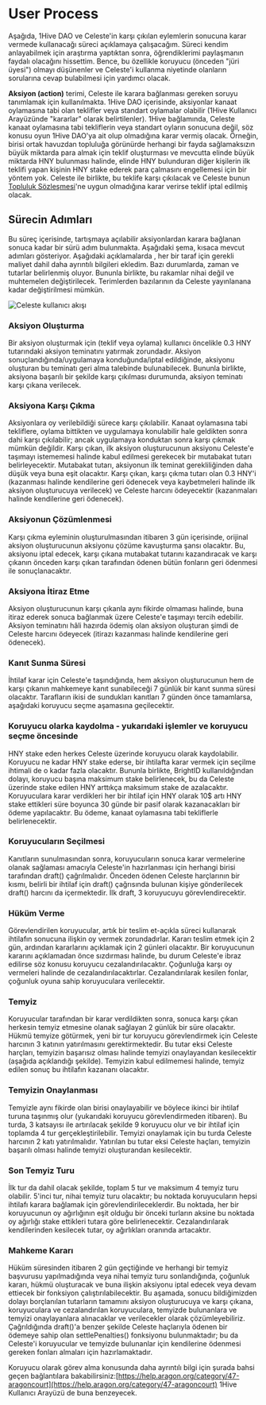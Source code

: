 # User Process

Aşağıda, 1Hive DAO ve Celeste'in karşı çıkılan eylemlerin sonucuna karar vermede kullanacağı süreci açıklamaya çalışacağım. Süreci kendim anlayabilmek için araştırma yaptıktan sonra, öğrendiklerimi paylaşmanın faydalı olacağını hissettim. Bence, bu özellikle koruyucu \(önceden "jüri üyesi"\) olmayı düşünenler ve Celeste'i kullanma niyetinde olanların sorularına cevap bulabilmesi için yardımcı olacak.

**Aksiyon \(action\)** terimi, Celeste ile karara bağlanması gereken soruyu tanımlamak için kullanılmakta. 1Hive DAO içerisinde, aksiyonlar kanaat oylamasına tabi olan teklifler veya standart oylamalar olabilir \(1Hive Kullanıcı Arayüzünde "kararlar" olarak belirtilenler\). 1Hive bağlamında, Celeste kanaat oylamasına tabi tekliflerin veya standart oyların sonucuna değil, söz konusu oyun 1Hive DAO'ya ait olup olmadığına karar vermiş olacak. Örneğin, birisi ortak havuzdan topluluğa görünürde herhangi bir fayda sağlamaksızın büyük miktarda para almak için teklif oluşturması ve mevcutta elinde büyük miktarda HNY bulunması halinde, elinde HNY bulunduran diğer kişilerin ilk teklifi yapan kişinin HNY stake ederek para çalmasını engellemesi için bir yöntem yok. Celeste ile birlikte, bu teklife karşı çıkılacak ve Celeste bunun [Topluluk Sözleşmesi](../../community-covenant.md)'ne uygun olmadığına karar verirse teklif iptal edilmiş olacak.

## Sürecin Adımları

Bu süreç içerisinde, tartışmaya açılabilir aksiyonlardan karara bağlanan sonuca kadar bir sürü adım bulunmakta. Aşağıdaki şema, kısaca mevcut adımları gösteriyor. Aşağıdaki açıklamalarda , her bir taraf için gerekli maliyet dahil daha ayrıntılı bilgileri ekledim. Bazı durumlarda, zaman ve tutarlar belirlenmiş oluyor. Bununla birlikte, bu rakamlar nihai değil ve muhtemelen değiştirilecek. Terimlerden bazılarının da Celeste yayınlanana kadar değiştirilmesi mümkün.

![Celeste kullan&#x131;c&#x131; ak&#x131;&#x15F;&#x131;](https://forum.1hive.org/uploads/default/optimized/1X/f5ac9f29b90317689b95d93e6a4242e046852468_2_207x500.png)

### Aksiyon Oluşturma

Bir aksiyon oluşturmak için \(teklif veya oylama\) kullanıcı öncelikle 0.3 HNY tutarındaki aksiyon teminatını yatırmak zorundadır. Aksiyon sonuçlandığında/uygulamaya konduğunda/iptal edildiğinde, aksiyonu oluşturan bu teminatı geri alma talebinde bulunabilecek. Bununla birlikte, aksiyona başarılı bir şekilde karşı çıkılması durumunda, aksiyon teminatı karşı çıkana verilecek.

### Aksiyona Karşı Çıkma

Aksiyonlara oy verilebildiği sürece karşı çıkılabilir. Kanaat oylamasına tabi tekliflere, oylama bittikten ve uygulamaya konulabilir hale geldikten sonra dahi karşı çıkılabilir; ancak uygulamaya konduktan sonra karşı çıkmak mümkün değildir. Karşı çıkan, ilk aksiyon oluşturucunun aksiyonu Celeste'e taşımayı istememesi halinde kabul edilmesi gerekecek bir mutabakat tutarı belirleyecektir. Mutabakat tutarı, aksiyonun ilk teminat gerekliliğinden daha düşük veya buna eşit olacaktır. Karşı çıkan, karşı çıkma tutarı olan 0.3 HNY'i \(kazanması halinde kendilerine geri ödenecek veya kaybetmeleri halinde ilk aksiyon oluşturucuya verilecek\) ve Celeste harcını ödeyecektir \(kazanmaları halinde kendilerine geri ödenecek\).

### Aksiyonun Çözümlenmesi

Karşı çıkma eyleminin oluşturulmasından itibaren 3 gün içerisinde, orijinal aksiyon oluşturucunun aksiyonu çözüme kavuşturma şansı olacaktır. Bu, aksiyonu iptal edecek, karşı çıkana mutabakat tutarını kazandıracak ve karşı çıkanın önceden karşı çıkan tarafından ödenen bütün fonların geri ödenmesi ile sonuçlanacaktır.

### Aksiyona İtiraz Etme

Aksiyon oluşturucunun karşı çıkanla aynı fikirde olmaması halinde, buna itiraz ederek sonuca bağlanmak üzere Celeste'e taşımayı tercih edebilir. Aksiyon teminatını hâli hazırda ödemiş olan aksiyon oluşturan şimdi de Celeste harcını ödeyecek \(itirazı kazanması halinde kendilerine geri ödenecek\).

### Kanıt Sunma Süresi

İhtilaf karar için Celeste'e taşındığında, hem aksiyon oluşturucunun hem de karşı çıkanın mahkemeye kanıt sunabileceği 7 günlük bir kanıt sunma süresi olacaktır. Tarafların ikisi de sundukları kanıtları 7 günden önce tamamlarsa, aşağıdaki koruyucu seçme aşamasına geçilecektir.

### Koruyucu olarka kaydolma - yukarıdaki işlemler ve koruyucu seçme öncesinde

HNY stake eden herkes Celeste üzerinde koruyucu olarak kaydolabilir. Koruyucu ne kadar HNY stake ederse, bir ihtilafta karar vermek için seçilme ihtimali de o kadar fazla olacaktır. Bununla birlikte, BrightID kullanıldığından dolayı, koruyucu başına maksimum stake belirlenecek, bu da Celeste üzerinde stake edilen HNY arttıkça maksimum stake de azalacaktır. Koruyuculara karar verdikleri her bir ihtilaf için HNY olarak 10$ artı HNY stake ettikleri süre boyunca 30 günde bir pasif olarak kazanacakları bir ödeme yapılacaktır. Bu ödeme, kanaat oylamasına tabi tekliflerle belirlenecektir.

### Koruyucuların Seçilmesi

Kanıtların sunulmasından sonra, koruyucuların sonuca karar vermelerine olanak sağlaması amacıyla Celeste'in hazırlanması için herhangi birisi tarafından draft\(\) çağrılmalıdır. Önceden ödenen Celeste harçlarının bir kısmı, belirli bir ihtilaf için draft\(\) çağrısında bulunan kişiye gönderilecek draft\(\) harcını da içermektedir. İlk draft, 3 koruyucuyu görevlendirecektir.

### Hüküm Verme

Görevlendirilen koruyucular, artık bir teslim et-açıkla süreci kullanarak ihtilafın sonucuna ilişkin oy vermek zorundadırlar. Kararı teslim etmek için 2 gün, ardından kararlarını açıklamak için 2 günleri olacaktır. Bir koruyucunun kararını açıklamadan önce sızdırması halinde, bu durum Celeste'e ibraz edilirse söz konusu koruyucu cezalandırılacaktır. Çoğunluğa karşı oy vermeleri halinde de cezalandırılacaktırlar. Cezalandırılarak kesilen fonlar, çoğunluk oyuna sahip koruyuculara verilecektir.

### Temyiz

Koruyucular tarafından bir karar verdildikten sonra, sonuca karşı çıkan herkesin temyiz etmesine olanak sağlayan 2 günlük bir süre olacaktır. Hükmü temyize götürmek, yeni bir tur koruyucu görevlendirmek için Celeste harcının 3 katının yatırılmasını gerektirmektedir. Bu tutar eksi Celeste harçları, temyizin başarısız olması halinde temyizi onaylayandan kesilecektir \(aşağıda açıklandığı şekilde\). Temyizin kabul edilmemesi halinde, temyiz edilen sonuç bu ihtilafın kazananı olacaktır.

### Temyizin Onaylanması

Temyizle aynı fikirde olan birisi onaylayabilir ve böylece ikinci bir ihtilaf turuna taşınmış olur \(yukarıdaki koruyucu görevlendirmeden itibaren\). Bu turda, 3 katsayısı ile artırılacak şekilde 9 koruyucu olur ve bir ihtilaf için toplamda 4 tur gerçekleştirilebilir. Temyizi onaylamak için bu turda Celeste harcının 2 katı yatırılmalıdır. Yatırılan bu tutar eksi Celeste haçları, temyizin başarılı olması halinde temyizi oluşturandan kesilecektir. 

### Son Temyiz Turu

İlk tur da dahil olacak şekilde, toplam 5 tur ve maksimum 4 temyiz turu olabilir. 5'inci tur, nihai temyiz turu olacaktır; bu noktada koruyucuların hepsi ihtilafı karara bağlamak için görevlendirileceklerdir. Bu noktada, her bir koruyucunun oy ağırlığının eşit olduğu bir önceki turların aksine bu noktada oy ağırlığı stake ettikleri tutara göre belirlenecektir. Cezalandırılarak kendilerinden kesilecek tutar, oy ağırlıkları oranında artacaktır.

### Mahkeme Kararı

Hüküm süresinden itibaren 2 gün geçtiğinde ve herhangi bir temyiz başvurusu yapılmadığında veya nihai temyiz turu sonlandığında, çoğunluk kararı, hükmü oluşturacak ve buna ilişkin aksiyonu iptal edecek veya devam ettiecek bir fonksiyon çalıştırılabilecektir. Bu aşamada, sonucu bildiğimizden dolayı borçlanılan tutarların tamamını aksiyon oluşturucuya ve karşı çıkana, koruyuculara ve cezalandırılan koruyuculara, temyizde bulunanlara ve temyizi onaylayanlara alınacaklar ve verilecekler olarak çözümleyebiliriz. Çağrıldığında draft\(\)'a benzer şekilde Celeste haçlarıyla ödenen bir ödemeye sahip olan settlePenalties\(\) fonksiyonu bulunmaktadır; bu da Celeste'i koruyucular ve temyizde bulunanlar için kendilerine ödenmesi gereken fonları almaları için hazırlamaktadır.

Koruyucu olarak görev alma konusunda daha ayrıntılı bilgi için şurada bahsi geçen bağlantılara bakabilirsiniz:[https://help.aragon.org/category/47-aragoncourt](https://help.aragon.org/category/47-aragoncourt) 1Hive Kullanıcı Arayüzü de buna benzeyecek.

